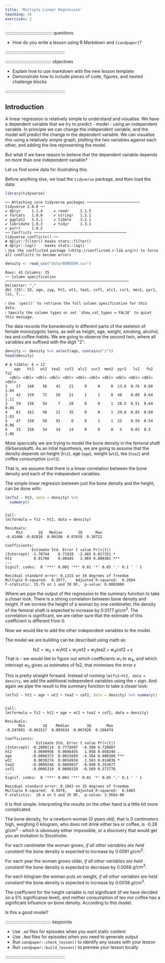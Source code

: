 ```yaml
---
title: 'Multiple Linear Regression'
teaching: 10
exercises: 2
---
```


:::::::::::::::::::::::::::::::::::::: questions 

- How do you write a lesson using R Markdown and `{sandpaper}`?

::::::::::::::::::::::::::::::::::::::::::::::::

::::::::::::::::::::::::::::::::::::: objectives

- Explain how to use markdown with the new lesson template
- Demonstrate how to include pieces of code, figures, and nested challenge blocks

::::::::::::::::::::::::::::::::::::::::::::::::

## Introduction

A linear regression is relatively simple to understand and visualise. 
We have a dependent variable that we try to predict - model - using an 
independent variable. In principle we can change the independent variable, and 
the model will predict the change in the dependent variable. We can visualise
this using a relatively simple graph, plotting the two variables against each other,
and adding the line representing the model.

But what if we have reason to believe that the dependent variable depends on
more than one independent variable?

Let us find some data for illustrating this.

Before anything else, we load the `tidyverse` package, and then load the
data:


``` r
library(tidyverse)
```

``` output
── Attaching core tidyverse packages ──────────────────────── tidyverse 2.0.0 ──
✔ dplyr     1.1.4     ✔ readr     2.1.5
✔ forcats   1.0.0     ✔ stringr   1.5.1
✔ ggplot2   3.5.1     ✔ tibble    3.2.1
✔ lubridate 1.9.3     ✔ tidyr     1.3.1
✔ purrr     1.0.2     
── Conflicts ────────────────────────────────────────── tidyverse_conflicts() ──
✖ dplyr::filter() masks stats::filter()
✖ dplyr::lag()    masks stats::lag()
ℹ Use the conflicted package (<http://conflicted.r-lib.org/>) to force all conflicts to become errors
```

``` r
density <- read_csv("data/BONEDEN.csv")
```

``` output
Rows: 41 Columns: 25
── Column specification ────────────────────────────────────────────────────────
Delimiter: ","
dbl (25): ID, age, zyg, ht1, wt1, tea1, cof1, alc1, cur1, men1, pyr1, ls1, f...

ℹ Use `spec()` to retrieve the full column specification for this data.
ℹ Specify the column types or set `show_col_types = FALSE` to quiet this message.
```

The data records the bonedensity in different parts of the skeleton of 
female monozygotic twins, as well as height, age, weight, smoking, alcohol, tea and 
coffee-habits. We are going to observe the second twin, where all variables are
suffixed with the digit "2":


``` r
density <- density %>% select(age, contains("2"))
head(density)
```

``` output
# A tibble: 6 × 12
    age   ht2   wt2  tea2  cof2  alc2  cur2  men2  pyr2   ls2   fn2   fs2
  <dbl> <dbl> <dbl> <dbl> <dbl> <dbl> <dbl> <dbl> <dbl> <dbl> <dbl> <dbl>
1    27   160    56    42    21     0     0     0  13.8  0.76  0.68  1.04
2    42   159    72    20    21     1     1     0  48    0.89  0.64  1.11
3    59   156    54     7    28     0     0     1  20.5  0.51  0.64  0.86
4    61   162    58    21    35     0     0     1  29.8  0.85  0.69  1.03
5    47   150    58    91     0     0     1     1  25    0.59  0.54  0.96
6    33   158    54    14    14     0     0     0   5    0.83  0.5   1.06
```

More specically we are trying to model the bone density in the femoral shaft (lårbensskaft). As an intial hypothesis, we are going to assume that the density
depends on height (`ht2`), age (`age`), weight (`wt2`), tea (`tea2`) and coffee
consumption (`cof2`).

That is, we assume that there is a linear correlation between the bone density
and each of the independent variables.

The simple linear regresion between just the bone density and the height, can be
done with:


``` r
lm(fs2 ~ ht2, data = density) %>% 
  summary()
```

``` output

Call:
lm(formula = fs2 ~ ht2, data = density)

Residuals:
     Min       1Q   Median       3Q      Max 
-0.41406 -0.02810  0.00190  0.07658  0.30722 

Coefficients:
            Estimate Std. Error t value Pr(>|t|)    
(Intercept) -1.78744    0.71928  -2.485 0.017351 *  
ht2          0.01766    0.00445   3.969 0.000301 ***
---
Signif. codes:  0 '***' 0.001 '**' 0.01 '*' 0.05 '.' 0.1 ' ' 1

Residual standard error: 0.1315 on 39 degrees of freedom
Multiple R-squared:  0.2877,	Adjusted R-squared:  0.2694 
F-statistic: 15.75 on 1 and 39 DF,  p-value: 0.0003006
```
Where we pipe the output of the regression to the summary function to take a 
closer look. There is a strong correlation between bone density and height. If
we increse the height of a woman by one centimeter, the density of the femoral
shaft is expected to increase by 0.0177 $g/cm^3$. The correlation is significant,
we are rather sure that the estimate of this coefficient is different from 0.

Now we would like to add the other independent variables to the model.

The model we are building can be described using math as:

$$ \text{fs2} = w_0 + w_1\text{ht2} + w_2\text{wt2} + w_3\text{tea2} + w_4\text{cof2} + \epsilon  $$
That is - we would like to figure out which coefficients $w_1$ to $w_4$, and 
which intercept $w_0$ gives us estimates of fs2, that minimises the error $\epsilon$

This is pretty straight forward. Instead of running `lm(fs2~ht2, data = density`,
we add the additional independent variables using the `+` sign. And again we 
pipe the result to the summary function to take a closer look:


``` r
lm(fs2 ~ ht2 + age + wt2 + tea2 + cof2, data = density) %>% summary()
```

``` output

Call:
lm(formula = fs2 ~ ht2 + age + wt2 + tea2 + cof2, data = density)

Residuals:
      Min        1Q    Median        3Q       Max 
-0.247601 -0.061517  0.005634  0.067826  0.166474 

Coefficients:
              Estimate Std. Error t value Pr(>|t|)    
(Intercept) -0.2800114  0.7774507  -0.360 0.720887    
ht2          0.0090956  0.0046455   1.958 0.058246 .  
age         -0.0068373  0.0015669  -4.364 0.000108 ***
wt2          0.0038274  0.0014934   2.563 0.014836 *  
tea2        -0.0009246  0.0009837  -0.940 0.353677    
cof2        -0.0005310  0.0009328  -0.569 0.572778    
---
Signif. codes:  0 '***' 0.001 '**' 0.01 '*' 0.05 '.' 0.1 ' ' 1

Residual standard error: 0.1043 on 35 degrees of freedom
Multiple R-squared:  0.5978,	Adjusted R-squared:  0.5403 
F-statistic:  10.4 on 5 and 35 DF,  p-value: 3.566e-06
```
It is _that_ simple. Interpreting the results on the other hand is a little bit
more complicated. 

The bone density, for a newborn woman (0 years old), that is 0 centimeters high,
weighing 0 kilogram, who does not drink either tea or coffee, is -0.28 $g/cm^3$ - 
which is obviously either impossible, or a discovery that would get you an 
invitation to Stockholm.

For each centimeter the woman grows, _if all other variables are held constant!_
the bone density is expected to increase by 0.0091 $g/cm^3$.

For each year the woman grows older, _if all other variables are held constant!_
the bone density is expected to decrease by 0.0068 $g/cm^3$.

For each kilogram the woman puts on weight, _if all other variables are held constant!_
the bone density is expected to increase by 0.0038 $g/cm^3$.

The coefficient for the height variable is not significant (if we have decided
on a 5% significanse level), and neither consumption of teo nor coffee has a 
significant influence on bone density. According to this model.

Is this a good model?

::::::::::::::::::::::::::::::::::::: keypoints 

- Use `.md` files for episodes when you want static content
- Use `.Rmd` files for episodes when you need to generate output
- Run `sandpaper::check_lesson()` to identify any issues with your lesson
- Run `sandpaper::build_lesson()` to preview your lesson locally

::::::::::::::::::::::::::::::::::::::::::::::::

